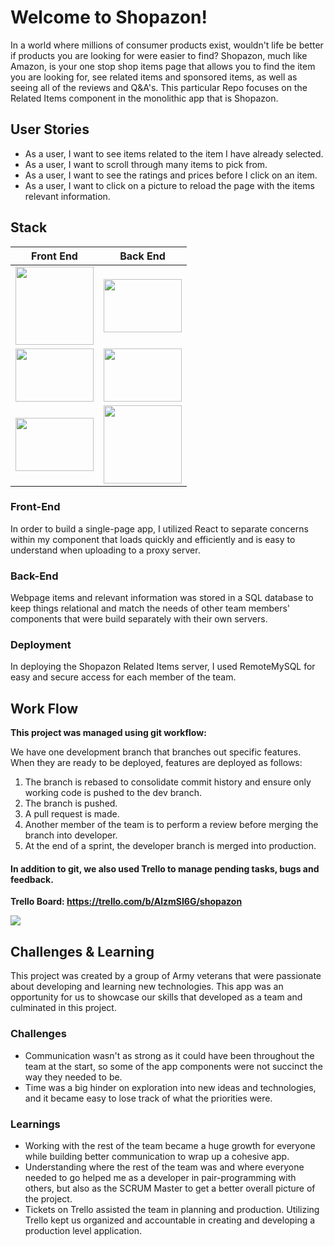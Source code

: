 # Welcome to Shopazon!

In a world where millions of consumer products exist, wouldn't life be better if products you are looking for were easier to find? Shopazon, much like Amazon, is your one stop shop items page that allows you to find the item you are looking for, see related items and sponsored items, as well as seeing all of the reviews and Q&A's. This particular Repo focuses on the Related Items component in the monolithic app that is Shopazon.

<!-- <img src="./images/IH1.png" height="45%" width="45%"></img>
<img src="./images/IH2.png" height="45%" width="45%"></img><br/>
<img src="./images/IH3.png" height="45%" width="45%"></img>
<img src="./images/IH4.png" height="45%" width="45%"></img><br/> -->




## User Stories

- As a user, I want to see items related to the item I have already selected.<br/>
- As a user, I want to scroll through many items to pick from.<br/>
- As a user, I want to see the ratings and prices before I click on an item.<br/>
- As a user, I want to click on a picture to reload the page with the items relevant information.<br/>



## Stack

| Front End     | Back End      | 
| ------------- | ------------- |  
| <img src="https://cdn.worldvectorlogo.com/logos/react.svg" height="125px" width="125px"></img>  | <img src="https://cdn.pixabay.com/photo/2015/04/23/17/41/node-js-736399_960_720.png" height="85px" width="125px"></img>  |
| <img src="https://raw.githubusercontent.com/webpack/media/master/logo/logo-on-white-bg.png" height="85px" width="125px"></img>  | <img src="https://buttercms.com/static/images/tech_banners/ExpressJS.png" height="85px" width="125px"></img>  |
| <img src="https://cdn.greenhouse.io/external_greenhouse_job_boards/logos/000/007/263/original/Axios_logo_-_RGB_-_clear_space.png?1580309119" height="85px" width="125px"></img> |  <img src="https://upload.wikimedia.org/wikipedia/en/thumb/6/62/MySQL.svg/1200px-MySQL.svg.png" height="125px" width="125px"></img>  |



### Front-End

In order to build a single-page app, I utilized React to separate concerns within my component that loads quickly and efficiently and is easy to understand when uploading to a proxy server. 

### Back-End

Webpage items and relevant information was stored in a SQL database to keep things relational and match the needs of other team members' components that were build separately with their own servers.

### Deployment

In deploying the Shopazon Related Items server, I used RemoteMySQL for easy and secure access for each member of the team.


## Work Flow

**This project was managed using git workflow:**

We have one development branch that branches out specific features. When they are ready to be deployed, features are deployed as follows:
1. The branch is rebased to consolidate commit history and ensure only working code is pushed to the dev branch.<br/>
2. The branch is pushed.<br/>
3. A pull request is made.<br/>
4. Another member of the team is to perform a review before merging the branch into developer.<br/>
5. At the end of a sprint, the developer branch is merged into production.

#### In addition to git, we also used Trello to manage pending tasks, bugs and feedback.

**Trello Board: https://trello.com/b/AlzmSI6G/shopazon**

<img src="./images/ShopazonTrello.png"></img>



## Challenges & Learning

This project was created by a group of Army veterans that were passionate about developing and learning new technologies. This app was an opportunity for us to showcase our skills that developed as a team and culminated in this project.

### Challenges

- Communication wasn't as strong as it could have been throughout the team at the start, so some of the app components were not succinct the way they needed to be.<br/>
- Time was a big hinder on exploration into new ideas and technologies, and it became easy to lose track of what the priorities were.<br/>

### Learnings

- Working with the rest of the team became a huge growth for everyone while building better communication to wrap up a cohesive app.<br/>
- Understanding where the rest of the team was and where everyone needed to go helped me as a developer in pair-programming with others, but also as the SCRUM Master to get a better overall picture of the project.<br/>
- Tickets on Trello assisted the team in planning and production. Utilizing Trello kept us organized and accountable in creating and developing a production level application.


